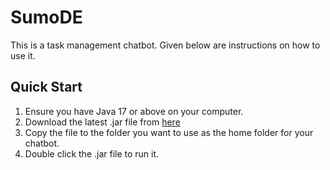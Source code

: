 # SumoDE

This is a task management chatbot. Given below are instructions on how to use it.

## Quick Start

1. Ensure you have Java 17 or above on your computer.
2. Download the latest .jar file from [here](https://github.com/FooChao/ip/releases/tag/A-Release)
3. Copy the file to the folder you want to use as the home folder for your chatbot.
4. Double click the .jar file to run it.
